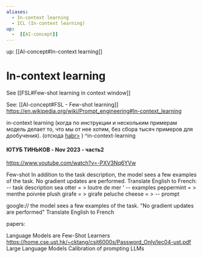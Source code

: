 ```yaml
---
aliases:
  - In-context learning
  - ICL (In-context learning)
up:
  -  [[AI-concept]]
---
```

up:  [[AI-concept#In-context learning]]
# In-context learning
See [[FSL#Few-shot learning in context window]]

See: [[AI-concept#FSL - Few-shot learning]]
https://en.wikipedia.org/wiki/Prompt_engineering#In-context_learning

 in-context learning (когда по инструкции и нескольким примерам модель делает то, что мы от нее хотим, без сбора тысяч примеров для дообучения). (отсюда [habr>](https://habr.com/ru/companies/ods/articles/776478/) )
^in-context-learning



#### ЮТУБ ТИНЬКОВ - Nov 2023 - часть2
https://www.youtube.com/watch?v=-PXV3Nq6YVw

Few-shot 
In addition to the task description, the model sees a few examples of the task. No gradient updates are performed.
Translate English to French:      --  task description
sea otter = > loutre de mer ‘        --  examples 
peppermint = > menthe poivrée 
plush girafe = > girafe peluche 
cheese = >                                    --  prompt


google:// the model sees a few examples of the task. "No gradient updates are performed" Translate English to French

papers:

Language Models are Few-Shot Learners
https://home.cse.ust.hk/~cktang/csit6000s/Password_Only/lec04-ust.pdf
Large Language Models  Calibration of prompting LLMs

